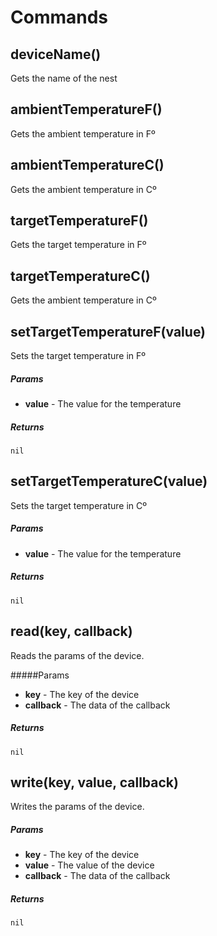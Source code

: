 # Commands

## deviceName()

Gets the name of the nest

## ambientTemperatureF()

Gets the ambient temperature in Fº

## ambientTemperatureC()

Gets the ambient temperature in Cº

## targetTemperatureF()

Gets the target temperature in Fº

## targetTemperatureC()

Gets the ambient temperature in Cº

## setTargetTemperatureF(value)

Sets the target temperature in Fº

##### Params

- **value** - The value for the temperature

##### Returns

`nil`

## setTargetTemperatureC(value)

Sets the target temperature in Cº

##### Params

- **value** - The value for the temperature

##### Returns

`nil`

## read(key, callback)

Reads the params of the device.

#####Params

- **key** - The key of the device
- **callback** - The data of the callback

##### Returns

`nil`

## write(key, value, callback)

Writes the params of the device.

##### Params

- **key** - The key of the device
- **value** - The value of the device
- **callback** - The data of the callback

##### Returns

`nil`